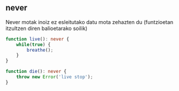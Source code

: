 ## never

Never motak inoiz ez esleitutako datu mota zehazten du (funtzioetan itzultzen diren balioetarako soilik)
```typescript
function live(): never {
    while(true) {
        breathe();
    }
}

function die(): never {
    throw new Error('live stop');
}
```
